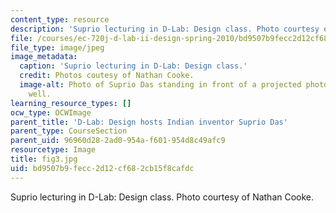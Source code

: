 ```yaml
---
content_type: resource
description: 'Suprio lecturing in D-Lab: Design class. Photo courtesy of Nathan Cooke.'
file: /courses/ec-720j-d-lab-ii-design-spring-2010/bd9507b9fecc2d12cf682cb15f8cafdc_fig3.jpg
file_type: image/jpeg
image_metadata:
  caption: 'Suprio lecturing in D-Lab: Design class.'
  credit: Photos coutesy of Nathan Cooke.
  image-alt: Photo of Suprio Das standing in front of a projected photo of a water
    well.
learning_resource_types: []
ocw_type: OCWImage
parent_title: 'D-Lab: Design hosts Indian inventor Suprio Das'
parent_type: CourseSection
parent_uid: 96960d28-2ad0-954a-f601-954d8c49afc9
resourcetype: Image
title: fig3.jpg
uid: bd9507b9-fecc-2d12-cf68-2cb15f8cafdc
---
```

Suprio lecturing in D-Lab: Design class. Photo courtesy of Nathan Cooke.